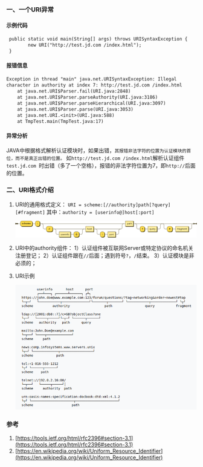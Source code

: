 ### 一、一个URI异常

#### 示例代码

```
 public static void main(String[] args) throws URISyntaxException {
        new URI("http://test.jd.com /index.html");
 }
```

#### 报错信息

```
Exception in thread "main" java.net.URISyntaxException: Illegal character in authority at index 7: http://test.jd.com /index.html
    at java.net.URI$Parser.fail(URI.java:2848)
    at java.net.URI$Parser.parseAuthority(URI.java:3186)
    at java.net.URI$Parser.parseHierarchical(URI.java:3097)
    at java.net.URI$Parser.parse(URI.java:3053)
    at java.net.URI.<init>(URI.java:588)
    at TmpTest.main(TmpTest.java:17)
```

#### 异常分析

 JAVA中根据格式解析认证模块时，如果出错，`其报错非法字符的位置为认证模块的首位，而不是真正出错的位置。`
如`http://test.jd.com /index.html`解析认证组件 `test.jd.com `时出错（多了一个空格），报错的非法字符位置为7，即`http://`后面的位置。

### 二、URI格式介绍

1. URI的通用格式定义：
   `URI = scheme:[//authority]path[?query][#fragment]`
   其中：`authority = [userinfo@]host[:port]`
   
   <img src="pic/1240-20210115035141752.png" title="" alt="uri格式 from wiki" data-align="center">

2. URI中的authority组件：
   1）认证组件被互联网Server或特定协议的命名机关注册登记；
   2）认证组件跟在`//`后面；遇到符号`?`，`/`结束。
   3）认证模块是非必须的；

3. URI示例
   
   <img title="" src="pic/1240-20210115035141769.png" alt="URI示例 from wiki" data-align="center" width="556">

### 参考

1. [https://tools.ietf.org/html/rfc2396#section-3.1](https://tools.ietf.org/html/rfc2396#section-3.1)
2. [https://en.wikipedia.org/wiki/Uniform_Resource_Identifier](https://en.wikipedia.org/wiki/Uniform_Resource_Identifier)